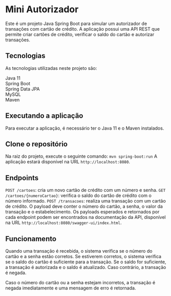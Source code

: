 # Mini Autorizador
Este é um projeto Java Spring Boot para simular um autorizador de transações com cartão de crédito. A aplicação possui uma API REST que permite criar cartões de crédito, verificar o saldo do cartão e autorizar transações.

## Tecnologias
As tecnologias utilizadas neste projeto são:

Java 11 \
Spring Boot \
Spring Data JPA \
MySQL \
Maven
## Executando a aplicação
Para executar a aplicação, é necessário ter o Java 11 e o Maven instalados.

## Clone o repositório
Na raiz do projeto, execute o seguinte comando: `mvn spring-boot:run`
A aplicação estará disponível na URL `http://localhost:8080`.

## Endpoints
`POST /cartoes`: cria um novo cartão de crédito com um número e senha.
`GET /cartoes/{numeroCartao}`: verifica o saldo do cartão de crédito com o número informado.
`POST /transacoes`: realiza uma transação com um cartão de crédito. O payload deve conter o número do cartão, a senha, o valor da transação e o estabelecimento.
Os payloads esperados e retornados por cada endpoint podem ser encontrados na documentação da API, disponível na URL `http://localhost:8080/swagger-ui/index.html`.

## Funcionamento
Quando uma transação é recebida, o sistema verifica se o número do cartão e a senha estão corretos. Se estiverem corretos, o sistema verifica se o saldo do cartão é suficiente para a transação. Se o saldo for suficiente, a transação é autorizada e o saldo é atualizado. Caso contrário, a transação é negada.

Caso o número do cartão ou a senha estejam incorretos, a transação é negada imediatamente e uma mensagem de erro é retornada.
